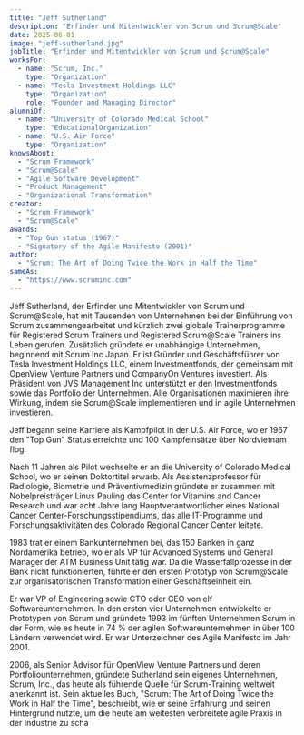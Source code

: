 ```yaml
---
title: "Jeff Sutherland"
description: "Erfinder und Mitentwickler von Scrum und Scrum@Scale"
date: 2025-06-01
image: "jeff-sutherland.jpg"
jobTitle: "Erfinder und Mitentwickler von Scrum und Scrum@Scale"
worksFor:
  - name: "Scrum, Inc."
    type: "Organization"
  - name: "Tesla Investment Holdings LLC"
    type: "Organization"
    role: "Founder and Managing Director"
alumniOf:
  - name: "University of Colorado Medical School"
    type: "EducationalOrganization"
  - name: "U.S. Air Force"
    type: "Organization"
knowsAbout:
  - "Scrum Framework"
  - "Scrum@Scale"
  - "Agile Software Development"
  - "Product Management"
  - "Organizational Transformation"
creator:
  - "Scrum Framework"
  - "Scrum@Scale"
awards:
  - "Top Gun status (1967)"
  - "Signatory of the Agile Manifesto (2001)"
author:
  - "Scrum: The Art of Doing Twice the Work in Half the Time"
sameAs:
  - "https://www.scruminc.com"
---
```


Jeff Sutherland, der Erfinder und Mitentwickler von Scrum und Scrum@Scale, hat mit Tausenden von Unternehmen bei der Einführung von Scrum zusammengearbeitet und kürzlich zwei globale Trainerprogramme für Registered Scrum Trainers und Registered Scrum@Scale Trainers ins Leben gerufen. Zusätzlich gründete er unabhängige Unternehmen, beginnend mit Scrum Inc Japan. Er ist Gründer und Geschäftsführer von Tesla Investment Holdings LLC, einem Investmentfonds, der gemeinsam mit OpenView Venture Partners und CompanyOn Ventures investiert. Als Präsident von JVS Management Inc unterstützt er den Investmentfonds sowie das Portfolio der Unternehmen. Alle Organisationen maximieren ihre Wirkung, indem sie Scrum@Scale implementieren und in agile Unternehmen investieren.

Jeff begann seine Karriere als Kampfpilot in der U.S. Air Force, wo er 1967 den "Top Gun" Status erreichte und 100 Kampfeinsätze über Nordvietnam flog.

Nach 11 Jahren als Pilot wechselte er an die University of Colorado Medical School, wo er seinen Doktortitel erwarb. Als Assistenzprofessor für Radiologie, Biometrie und Präventivmedizin gründete er zusammen mit Nobelpreisträger Linus Pauling das Center for Vitamins and Cancer Research und war acht Jahre lang Hauptverantwortlicher eines National Cancer Center-Forschungsstipendiums, das alle IT-Programme und Forschungsaktivitäten des Colorado Regional Cancer Center leitete.

1983 trat er einem Bankunternehmen bei, das 150 Banken in ganz Nordamerika betrieb, wo er als VP für Advanced Systems und General Manager der ATM Business Unit tätig war. Da die Wasserfallprozesse in der Bank nicht funktionierten, führte er den ersten Prototyp von Scrum@Scale zur organisatorischen Transformation einer Geschäftseinheit ein.

Er war VP of Engineering sowie CTO oder CEO von elf Softwareunternehmen. In den ersten vier Unternehmen entwickelte er Prototypen von Scrum und gründete 1993 im fünften Unternehmen Scrum in der Form, wie es heute in 74 % der agilen Softwareunternehmen in über 100 Ländern verwendet wird. Er war Unterzeichner des Agile Manifesto im Jahr 2001.

2006, als Senior Advisor für OpenView Venture Partners und deren Portfoliounternehmen, gründete Sutherland sein eigenes Unternehmen, Scrum, Inc., das heute als führende Quelle für Scrum-Training weltweit anerkannt ist. Sein aktuelles Buch, "Scrum: The Art of Doing Twice the Work in Half the Time", beschreibt, wie er seine Erfahrung und seinen Hintergrund nutzte, um die heute am weitesten verbreitete agile Praxis in der Industrie zu scha